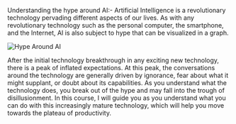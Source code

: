 Understanding the hype around AI:-
                                 Artificial Intelligence is a revolutionary technology pervading different aspects of our lives. As with any 
                                revolutionary technology such as the personal computer, the smartphone, and the Internet, AI is also subject to hype 
                                 that can be  visualized in a graph. 
                                 
  ![Hype Around AI](https://github.com/Tahir-Dars/AI_ML-Notes-/assets/150343129/35ad564a-0eb2-44b2-8e03-541bb569c28e)

After the initial technology breakthrough in any exciting new technology, there is a peak of inflated expectations. 
 At this peak, the conversations around the technology are generally driven by ignorance, fear about what it might supplant, or doubt about its 
capabilities. As you understand what the technology does, you break out of the hype and may fall into the trough of disillusionment. In this course, I will guide you as you understand what you can do with this increasingly mature technology, which will help you move towards the plateau of productivity.


